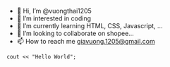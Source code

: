 - 👋 Hi, I’m @vuongthai1205
- 👀 I’m interested in coding
- 🌱 I’m currently learning HTML, CSS, Javascript, ...
- 💞️ I’m looking to collaborate on shopee...
- 📫 How to reach me giavuong.1205@gmail.com
```
cout << "Hello World";
```

<!---
vuongthai1205/vuongthai1205 is a ✨ special ✨ repository because its `README.md` (this file) appears on your GitHub profile.
You can click the Preview link to take a look at your changes.
--->
